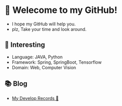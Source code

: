 # 🎉 Welecome to my GitHub!
- I hope my GitHub will help you.
- plz, Take your time and look around.

## 👊 Interesting
- Language: JAVA, Python<br>
- Framework: Spring, SpringBoot, Tensorflow<br>
- Domain: Web, Computer Vision

## 📚 Blog 
- [My Develop Records 📝](https://jm-baek.tistory.com/)
